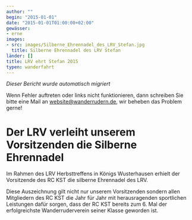 ```yaml
---
author: ""
begin: "2015-01-01"
date: "2015-01-01T01:00:00+02:00"
gewässer:
- erne
images:
- src: images/Silberne_Ehrennadel_des_LRV_Stefan.jpg
  title: Silberne Ehrennadel des LRV Stefan
länder: []
title: LRV ehrt Stefan 2015
typen: wanderfahrt
---
```



*Dieser Bericht wurde automatisch migriert*

Wenn Fehler auftreten oder links nicht funktionieren, dann schreiben Sie bitte eine Mail an website@wanderrudern.de, wir beheben das Problem gerne!



# Der LRV verleiht unserem Vorsitzenden die Silberne Ehrennadel


Im Rahmen des LRV Herbsttreffens in Königs Wusterhausen erhielt der Vorsitzende des RC KST die silberne Ehrennadel des LRV.

Diese Auszeichnung gilt nicht nur unserem Vorsitzenden sondern allen Mitgliedern des RC KST die Jahr für Jahr mit herausragenden sportlichen Leistungen dafür sorgen, dass der RC KST bereits zum 6. Mal der erfolgreichste Wanderruderverein seiner Klasse geworden ist.

